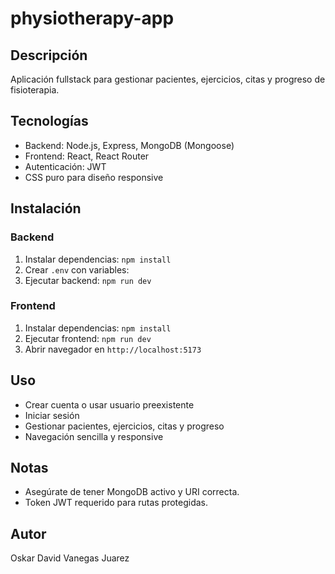 # physiotherapy-app


## Descripción
Aplicación fullstack para gestionar pacientes, ejercicios, citas y progreso de fisioterapia.

## Tecnologías
- Backend: Node.js, Express, MongoDB (Mongoose)
- Frontend: React, React Router
- Autenticación: JWT
- CSS puro para diseño responsive

## Instalación

### Backend
1. Instalar dependencias: `npm install`
2. Crear `.env` con variables:
3. Ejecutar backend: `npm run dev`

### Frontend
1. Instalar dependencias: `npm install`
2. Ejecutar frontend: `npm run dev`
3. Abrir navegador en `http://localhost:5173`

## Uso
- Crear cuenta o usar usuario preexistente
- Iniciar sesión
- Gestionar pacientes, ejercicios, citas y progreso
- Navegación sencilla y responsive

## Notas
- Asegúrate de tener MongoDB activo y URI correcta.
- Token JWT requerido para rutas protegidas.

## Autor
Oskar David Vanegas Juarez
